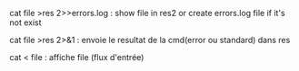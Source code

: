 
cat file >res 2>>errors.log : show file in res2 or create errors.log file if it's not exist

cat file >res 2>&1 : envoie le resultat de la cmd(error ou standard) dans res

cat < file : affiche file (flux d'entrée)